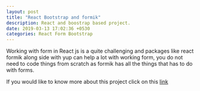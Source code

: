 ```yaml
---
layout: post
title: "React Bootstrap and formik"
description: React and boostrap based project.
date: 2019-03-13 17:02:36 +0530
categories: React Form Bootstrap
---
```


Working with form in React js is a quite challenging and packages like react formik along side with yup can help a lot with working form, you do not need to code things from scratch as formik has all the things that has to do with forms.

If you would like to know more about this project click on this [link](https://github.com/tandavala/react-bootstrap-formik)
